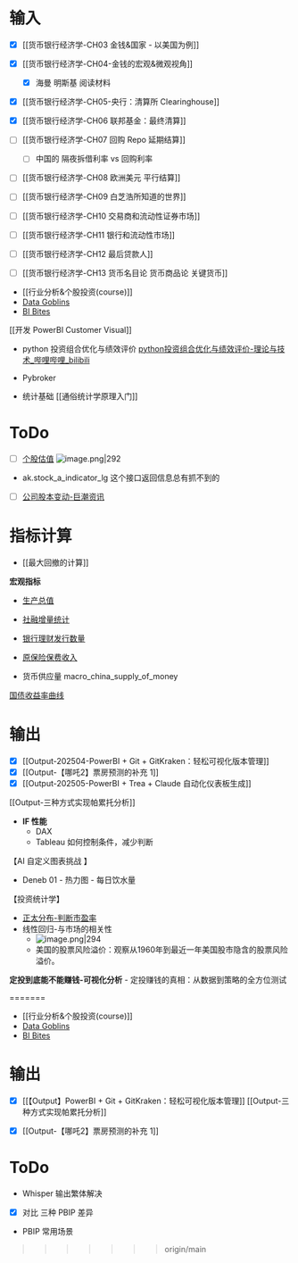 # 输入


- [x] [[货币银行经济学-CH03 金钱&国家 - 以美国为例]]
- [x] [[货币银行经济学-CH04-金钱的宏观&微观视角]]
	- [x] 海曼 明斯基 阅读材料
- [x] [[货币银行经济学-CH05-央行：清算所 Clearinghouse]]
- [x] [[货币银行经济学-CH06 联邦基金：最终清算]]
- [ ] [[货币银行经济学-CH07 回购 Repo 延期结算]]
	- [ ] 中国的 隔夜拆借利率 vs 回购利率
- [ ] [[货币银行经济学-CH08 欧洲美元 平行结算]]
- [ ] [[货币银行经济学-CH09 白芝浩所知道的世界]]
- [ ] [[货币银行经济学-CH10 交易商和流动性证券市场]]
- [ ] [[货币银行经济学-CH11 银行和流动性市场]]
- [ ] [[货币银行经济学-CH12 最后贷款人]]
- [ ] [[货币银行经济学-CH13 货币名目论 货币商品论 关键货币]]



- [[行业分析&个股投资(course)]]
- [Data Goblins](https://data-goblins.com/articles)
- [BI Bites](https://nastengraph.substack.com/)

[[开发 PowerBI Customer Visual]]

- python 投资组合优化与绩效评价 [python投资组合优化与绩效评价-理论与技术\_哔哩哔哩\_bilibili](https://www.bilibili.com/video/BV1cQ4y1U7Qd/?spm_id_from=333.337.search-card.all.click&vd_source=6d4ef5f8b8b73d69ea854cb9321a50ac)
- Pybroker

- 统计基础 [[通俗统计学原理入门]]




# ToDo



- [ ] [个股估值](https://akshare.akfamily.xyz/data/stock/stock.html#id284)
![image.png|292](https://s1.vika.cn/space/2025/04/13/5d5cf2e9431e41a0bfad804fddbebc10)
- ak.stock_a_indicator_lg 这个接口返回信息总有抓不到的

- [ ] [公司股本变动-巨潮资讯](https://akshare.akfamily.xyz/data/stock/stock.html#id144)



# 指标计算

- [[最大回撤的计算]]


**宏观指标**

- [生产总值](https://akshare.akfamily.xyz/data/macro/macro.html#id47)
- [社融增量统计](https://akshare.akfamily.xyz/data/macro/macro.html#id27)

- [银行理财发行数量](https://akshare.akfamily.xyz/data/macro/macro.html#id47)
- [原保险保费收入](https://akshare.akfamily.xyz/data/macro/macro.html#id27)
-  货币供应量  macro_china_supply_of_money

[国债收益率曲线](https://akshare.akfamily.xyz/data/bond/bond.html#id15)



# 输出

- [x] [[Output-202504-PowerBI + Git + GitKraken：轻松可视化版本管理]]
- [x] [[Output-【哪吒2】票房预测的补充 1]]
- [x] [[Output-202505-PowerBI + Trea + Claude 自动化仪表板生成]]

[[Output-三种方式实现帕累托分析]]


- **IF 性能**
	- DAX
	- Tableau 如何控制条件，减少判断


【AI 自定义图表挑战 】
- Deneb 01 - 热力图 - 每日饮水量



【投资统计学】
- [正太分布-判断市盈率](https://www.bilibili.com/video/BV1j292YiEQu/?spm_id_from=333.788.top_right_bar_window_default_collection.content.click&vd_source=6d4ef5f8b8b73d69ea854cb9321a50ac)
- 线性回归-与市场的相关性
	- ![image.png|294](https://s1.vika.cn/space/2025/03/14/0e29fe94f78d4f90a9c2d5d76f5f1a53)
	- 美国的股票风险溢价：观察从1960年到最近一年美国股市隐含的股票风险溢价。


**定投到底能不能赚钱-可视化分析**
	- 定投赚钱的真相：从数据到策略的全方位测试



=======
- [[行业分析&个股投资(course)]]
- [Data Goblins](https://data-goblins.com/articles)
- [BI Bites](https://nastengraph.substack.com/)

# 输出

- [x] [[【Output】PowerBI + Git + GitKraken：轻松可视化版本管理]]
[[Output-三种方式实现帕累托分析]]
- [x] [[Output-【哪吒2】票房预测的补充 1]]


# ToDo

- Whisper 输出繁体解决
- [x] 对比 三种 PBIP 差异
- PBIP 常用场景

    
>>>>>>> origin/main
